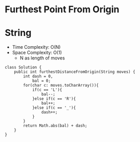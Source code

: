 # Furthest Point From Origin
# String
* Time Complexity: O(N)
* Space Complexity: O(1)
	* N as length of moves
```
class Solution {
    public int furthestDistanceFromOrigin(String moves) {
        int dash = 0,
            bal = 0;
        for(char c: moves.toCharArray()){
            if(c == 'L'){
                bal--;
            }else if(c == 'R'){
                bal++;
            }else if(c == '_'){
                dash++;
            }
        }
        return Math.abs(bal) + dash;
    }
}
```